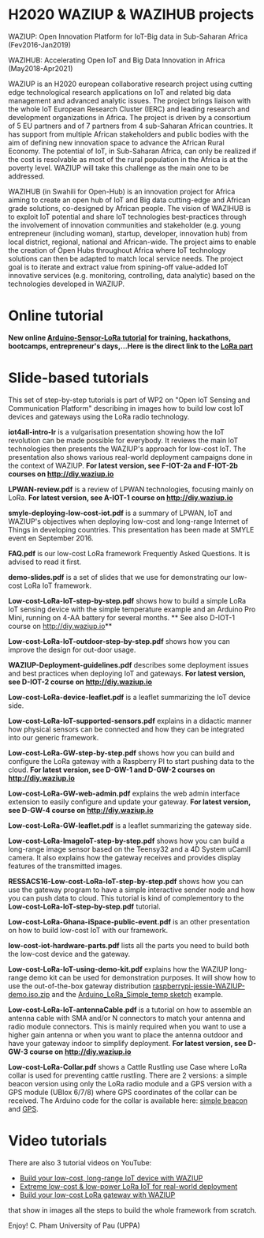 H2020 WAZIUP & WAZIHUB projects
===============================

WAZIUP: Open Innovation Platform for IoT-Big data in Sub-Saharan Africa (Fev2016-Jan2019)

WAZIHUB: Accelerating Open IoT and Big Data Innovation in Africa (May2018-Apr2021)

WAZIUP is an H2020 european collaborative research project using cutting edge technological research applications on IoT and related big data management and advanced analytic issues. The project brings liaison with the whole IoT European Research Cluster (IERC) and leading research and development organizations in Africa. The project is driven by a consortium of 5 EU partners and of 7 partners from 4 sub-Saharan African countries. It has support from multiple African stakeholders and public bodies with the aim of defining new innovation space to advance the African Rural Economy. The potential of IoT, in Sub-Saharan Africa, can only be realized if the cost is resolvable as most of the rural population in the Africa is at the poverty level. WAZIUP will take this challenge as the main one to be addressed.

WAZIHUB (in Swahili for Open-Hub) is an innovation project for Africa aiming to create an open hub of IoT and Big data cutting-edge and African grade solutions, co-designed by African people. The vision of WAZIHUB is to exploit IoT potential and share IoT technologies best-practices through the involvement of innovation communities and stakeholder (e.g. young entrepreneur (including woman), startup, developer, innovation hub) from local district, regional, national and African-wide. The project aims to enable the creation of Open Hubs throughout Africa where IoT technology solutions can then be adapted to match local service needs. The project goal is to iterate and extract value from spining-off value-added IoT innovative services (e.g. monitoring, controlling, data analytic) based on the technologies developed in WAZIUP.

Online tutorial
===============

**New online [Arduino-Sensor-LoRa tutorial](http://diy.waziup.io) for training, hackathons, bootcamps, entrepreneur's days,...Here is the direct link to the [LoRa part](http://diy.waziup.io/sensors/lora_sensor/lora_sensor.html)**

Slide-based tutorials
===============

This set of step-by-step tutorials is part of WP2 on "Open IoT Sensing and Communication Platform" describing in images how to build low cost IoT devices and gateways using the LoRa radio technology.

**iot4all-intro-lr** is a vulgarisation presentation showing how the IoT revolution can be made possible for everybody. It reviews the main IoT technologies then presents the WAZIUP's approach for low-cost IoT. The presentation also shows various real-world deployment campaigns done in the context of WAZIUP. **For latest version, see F-IOT-2a and F-IOT-2b courses on http://diy.waziup.io**

**LPWAN-review.pdf** is a review of LPWAN technologies, focusing mainly on LoRa. **For latest version, see A-IOT-1 course on http://diy.waziup.io**

**smyle-deploying-low-cost-iot.pdf** is a summary of LPWAN, IoT and WAZIUP's objectives when deploying low-cost and long-range Internet of Things in developing countries. This presentation has been made at SMYLE event en September 2016. 

**FAQ.pdf** is our low-cost LoRa framework Frequently Asked Questions. It is advised to read it first.

**demo-slides.pdf** is a set of slides that we use for demonstrating our low-cost LoRa IoT framework.

**Low-cost-LoRa-IoT-step-by-step.pdf** shows how to build a simple LoRa IoT sensing device with the simple temperature example and an Arduino Pro Mini, running on 4-AA battery for several months. ** See also D-IOT-1 course on http://diy.waziup.io**

**Low-cost-LoRa-IoT-outdoor-step-by-step.pdf** shows how you can improve the design for out-door usage.

**WAZIUP-Deployment-guidelines.pdf** describes some deployment issues and best practices when deploying IoT and gateways. **For latest version, see D-IOT-2 course on http://diy.waziup.io**

**Low-cost-LoRa-device-leaflet.pdf** is a leaflet summarizing the IoT device side.

**Low-cost-LoRa-IoT-supported-sensors.pdf** explains in a didactic manner how physical sensors can be connected and how they can be integrated into our generic framework.

**Low-cost-LoRa-GW-step-by-step.pdf** shows how you can build and configure the LoRa gateway with a Raspberry PI to start pushing data to the cloud. **For latest version, see D-GW-1 and D-GW-2 courses on http://diy.waziup.io**

**Low-cost-LoRa-GW-web-admin.pdf** explains the web admin interface extension to easily configure and update your gateway. **For latest version, see D-GW-4 course on http://diy.waziup.io**

**Low-cost-LoRa-GW-leaflet.pdf** is a leaflet summarizing the gateway side.

**Low-cost-LoRa-ImageIoT-step-by-step.pdf** shows how you can build a long-range image sensor based on the Teensy32 and a 4D System uCamII camera. It also explains how the gateway receives and provides display features of the transmitted images. 

**RESSACS16-Low-cost-LoRa-IoT-step-by-step.pdf** shows how you can use the gateway program to have a simple interactive sender node and how you can push data to cloud. This tutorial is kind of complementory to the **Low-cost-LoRa-IoT-step-by-step.pdf** tutorial.

**Low-cost-LoRa-Ghana-iSpace-public-event.pdf** is an other presentation on how to build low-cost IoT with our framework.

**low-cost-iot-hardware-parts.pdf** lists all the parts you need to build both the low-cost device and the gateway.

**Low-cost-LoRa-IoT-using-demo-kit.pdf** explains how the WAZIUP long-range demo kit can be used for demonstration purposes. It will show how to use the out-of-the-box gateway distribution [raspberrypi-jessie-WAZIUP-demo.iso.zip](http://cpham.perso.univ-pau.fr/LORA/WAZIUP/raspberrypi-jessie-WAZIUP-demo.iso.zip) and the [Arduino_LoRa_Simple_temp sketch](https://github.com/CongducPham/LowCostLoRaGw/tree/master/Arduino/Arduino_LoRa_Simple_temp) example.

**Low-cost-LoRa-IoT-antennaCable.pdf** is a tutorial on how to assemble an antenna cable with SMA and/or N connectors to match your antenna and radio module connectors. This is mainly required when you want to use a higher gain antenna or when you want to place the antenna outdoor and have your gateway indoor to simplify deployment. **For latest version, see D-GW-3 course on http://diy.waziup.io**

**Low-cost-LoRa-Collar.pdf** shows a Cattle Rustling use Case where LoRa collar is used for preventing cattle rustling. There are 2 versions: a simple beacon version using only the LoRa radio module and a GPS version with a GPS module (UBlox 6/7/8) where GPS coordinates of the collar can be received. The Arduino code for the collar is available here: [simple beacon](https://github.com/CongducPham/LowCostLoRaGw/tree/master/Arduino/Arduino_LoRa_Simple_BeaconCollar) and [GPS](https://github.com/CongducPham/LowCostLoRaGw/tree/master/Arduino/Arduino_LoRa_GPS).

Video tutorials
===============

There are also 3 tutorial videos on YouTube:

- [Build your low-cost, long-range IoT device with WAZIUP](https://www.youtube.com/watch?v=YsKbJeeav_M)
- [Extreme low-cost & low-power LoRa IoT for real-world deployment](https://www.youtube.com/watch?v=2_VQpcCwdd8)
- [Build your low-cost LoRa gateway with WAZIUP](https://www.youtube.com/watch?v=mj8ItKA14PY)

that show in images all the steps to build the whole framework from scratch.

Enjoy!
C. Pham
University of Pau (UPPA)
